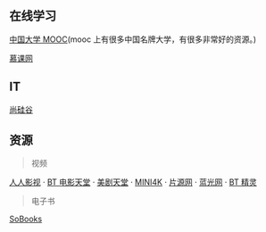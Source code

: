 ## 在线学习

[中国大学 MOOC](https://www.icourse163.org/)(mooc 上有很多中国名牌大学，有很多非常好的资源。)

[慕课网](https://www.imooc.com/)

## IT 

[尚硅谷](http://www.atguigu.com/)


## 资源  

> 视频

[人人影视](http://www.yyetss.com/) · 
[BT 电影天堂](http://www.btbtdy.la/) · 
[美剧天堂](https://www.aimeijutt.com/) · 
[MINI4K](https://www.mini4k.com/) · 
[片源网](http://pianyuan.la/) · 
[蓝光网](http://www.languang.co/) · 
[BT 精灵](https://btring.com/)

> 电子书

[SoBooks](https://sobooks.cc/)


